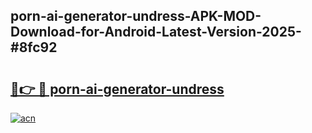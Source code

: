 ## porn-ai-generator-undress-APK-MOD-Download-for-Android-Latest-Version-2025-#8fc92

# <h2><a href="https://bedroomkl.my?title=porn-ai-generator-undress&ref=20M">🔗👉 🔴 porn-ai-generator-undress</a></h2>

[![acn](https://github.com/user-attachments/assets/0f9c940e-d8b0-45ae-aac7-cd30a18b3e1c)](https://bedroomkl.my?title=porn-ai-generator-undress&ref=20M)


